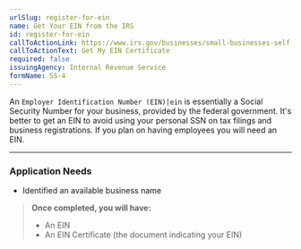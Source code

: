 ```yaml
---
urlSlug: register-for-ein
name: Get Your EIN from the IRS
id: register-for-ein
callToActionLink: https://www.irs.gov/businesses/small-businesses-self-employed/apply-for-an-employer-identification-number-ein-online
callToActionText: Get My EIN Certificate
required: false
issuingAgency: Internal Revenue Service
formName: SS-4
---
```

An `Employer Identification Number (EIN)|ein` is essentially a Social Security Number for your business, provided by the federal government. It's better to get an EIN to avoid using your personal SSN on tax filings and business registrations. If you plan on having employees you will need an EIN.

---
### Application Needs 

* Identified an available business name

>**Once completed, you will have:**
>
>* An EIN
>* An EIN Certificate (the document indicating your EIN)